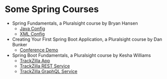 # Some Spring Courses

- Spring Fundamentals, a Pluralsight course by Bryan Hansen
  - [Java Config](conference-java/README.md)
  - [XML Config](conference-xml/README.md)
- Creating Your First Spring Boot Application, a Pluralsight course by Dan Bunker
  - [Conference Demo](conference-demo/README.md)
- Spring Boot Fundamentals, a Pluralsight course by Kesha Williams
  - [TrackZilla App](track-zilla/README.md)
  - [TrackZilla REST Service](track-zilla-REST/README.md)
  - [TrackZilla GraphQL Service](track-zilla-GraphQL/README.md)